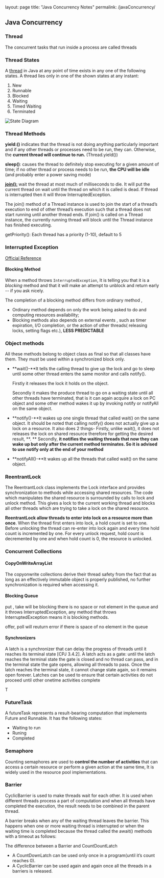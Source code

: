 layout: page
title: "Java Concurrency Notes"
permalink: /javaConcurrency/

## Java Concurrency

### Thread

The concurrent tasks that run inside a process are called threads



### Thread States

A [thread](http://www.geeksforgeeks.org/multithreading-in-java/) in Java at any point of time exists in any one of the following states. A thread lies only in one of the shown states at any instant:

1. New
2. Runnable
3. Blocked
4. Waiting
5. Timed Waiting
6. Terminated

![State Diagram](https://www.geeksforgeeks.org/lifecycle-and-states-of-a-thread-in-java/contribute.geeksforgeeks.org/wp-content/uploads/threadLifeCycle.jpg)

### Thread Methods

**yield:()** indicates that the thread is not doing anything particularly important and if any other threads or processes need to be run, they can. Otherwise, the **current thread will continue to run.** (Thread.yield())

**sleep()**: causes the thread to definitely stop executing for a given amount of time; if no other thread or process needs to be run, **the CPU will be idle** (and probably enter a power saving mode)

**[join():](https://www.geeksforgeeks.org/joining-threads-in-java/)**  wait the thread at most much of milliseconds to die. It will put the current thread on wait until the thread on which it is called is dead. If thread is interrupted then it will throw InterruptedException.

The join() method of a Thread instance is used to join the start of a thread’s execution to end of other thread’s execution such that a thread does not start running until another thread ends. If join() is called on a Thread instance, the currently running thread will block until the Thread instance has finished executing.

getPriority(): Each thread has a priority (1-10), default to 5



### Interrupted Exception

[Official Reference](https://www.ibm.com/developerworks/library/j-jtp05236/)

#### Blocking Method

When a method throws `InterruptedException`,  It is telling you that it is a *blocking* method and that it will make an attempt to unblock and return early -- if you ask nicely.

The completion of a blocking method differs from ordinary method , 

* Ordinary method depends on only the work being asked to do and computing resources availability;
* Blocking methods also depends on external events , such as timer expiration, I/O completion, or the action of other threads( releasing locks, setting flags etc.), **LESS PREDICTABLE**

 



### Object methods 

All these methods belong to object class as final so that all classes have them. They must be used within a synchronized block only.

- **wait()-**It tells the calling thread to give up the lock and go to sleep until some other thread enters the same monitor and calls notify().

  Firstly it releases the lock it holds on the object.

   Secondly it makes the produce thread to go on a waiting state until all other threads have terminated, that is it can again acquire a lock on PC object and some other method wakes it up by invoking notify or notifyAll on the same object.

- **notify()-**It wakes up one single thread that called wait() on the same object. It should be noted that calling notify() does not actually give up a lock on a resource. It also does 2 things- Firstly, unlike wait(), it does not releases the lock on shared resource therefore for getting the desired result, **. ** Secondly, **it notifies the waiting threads that now they can wake up but only after the current method terminates. So it is advised to use notify only at the end of your method**

- **notifyAll()-**It wakes up all the threads that called wait() on the same object.

### ReentrantLock

The ReentrantLock class implements the Lock interface and provides synchronization to methods while accessing shared resources. The code which manipulates the shared resource is surrounded by calls to lock and unlock method. This gives a lock to the current working thread and blocks all other threads which are trying to take a lock on the shared resource.

**ReentrantLock allow threads to enter into lock on a resource more than once**. When the thread first enters into lock, a hold count is set to one. Before unlocking the thread can re-enter into lock again and every time hold count is incremented by one. For every unlock request, hold count is decremented by one and when hold count is 0, the resource is unlocked.

### Concurrent Collections

#### CopyOnWriteArrayList 

The copyonwrite collections derive their thread safety from the fact that as long as an effectively immutable object is properly published, no further synchronization is required when accessing it.

#### Blocking Queue

put , take will be blocking there is no space or not element in the queue and it throws InterruptedException, any method that throws InterruptedException means it is blocking methods.



offer, poll will reuturn error if there is space of no element in the queue



#### Synchronizers

A latch is a synchronizer that can delay the progress of threads until it reaches its terminal state [CPJ 3.4.2]. A latch acts as a gate: until the latch reaches the terminal state the gate is closed and no thread can pass, and in the terminal state the gate opens, allowing all threads to pass. Once the latch reaches the terminal state, it cannot change state again, so it remains open forever. Latches can be used to ensure that certain activities do not proceed until other onetime activities complete

T

### FutureTask

A futureTask represents a result-bearing computation that implements Future and Runnable. It has the following states:

* Waiting to run
* Runing
* Completed

### Semaphore

Counting semaphores are used to **control the number of activities** that can access a certain resource or perform a given action at the same time, It  is widely used in the resource pool implementations.



### Barrier

CyclicBarrier is used to make threads wait for each other. It is used when different threads process a part of computation and when all threads have completed the execution, the result needs to be combined in the parent thread. 

A barrier breaks when any of the waiting thread leaves the barrier. This happens when one or more waiting thread is interrupted or when the waiting time is completed because the thread called the await() methods with a timeout as follows:

The difference between a Barrier and CountDountLatch

- A CountDownLatch can be used only once in a program(until it’s count reaches 0).
- A CyclicBarrier can be used again and again once all the threads in a barriers is released.
